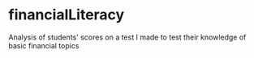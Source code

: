 # financialLiteracy
Analysis of students' scores on a test I made to test their knowledge of basic financial topics
